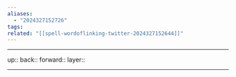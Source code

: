 ```yaml
---
aliases:
  - "2024327152726"
tags: 
related: "[[spell-wordoflinking-twitter-2024327152644]]"
---
```




***

up:: 
back:: 
forward:: 
layer:: 

***
